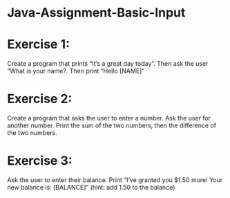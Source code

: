 # Java-Assignment-Basic-Input

# Exercise 1:
Create a program that prints “It’s a great day today”. Then ask the user “What is your name?. Then print “Hello [NAME]”

# Exercise 2:
Create a program that asks the user to enter a number. Ask the user for another number. Print the sum of the two numbers, then the difference of the two numbers.

# Exercise 3:
Ask the user to enter their balance. Print “I’ve granted you $1.50 more! Your new balance is: [BALANCE]” 
(hint: add 1.50 to the balance) 
